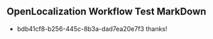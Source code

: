 ## OpenLocalization Workflow Test MarkDown
* bdb41cf8-b256-445c-8b3a-dad7ea20e7f3 thanks!

<!--HONumber=Jul16_HO4-->


